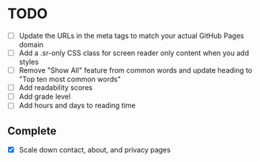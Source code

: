 # TODO
- [ ] Update the URLs in the meta tags to match your actual GitHub Pages domain
- [ ] Add a .sr-only CSS class for screen reader only content when you add styles
- [ ] Remove "Show All" feature from common words and update heading to "Top ten most common words"
- [ ] Add readability scores
- [ ] Add grade level
- [ ] Add hours and days to reading time

## Complete
- [X] Scale down contact, about, and privacy pages